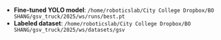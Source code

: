 - **Fine-tuned YOLO model**: `/home/roboticslab/City College Dropbox/BO SHANG/gsv_truck/2025/ws/runs/best.pt`
- **Labeled dataset**: `/home/roboticslab/City College Dropbox/BO SHANG/gsv_truck/2025/ws/datasets/gsv`